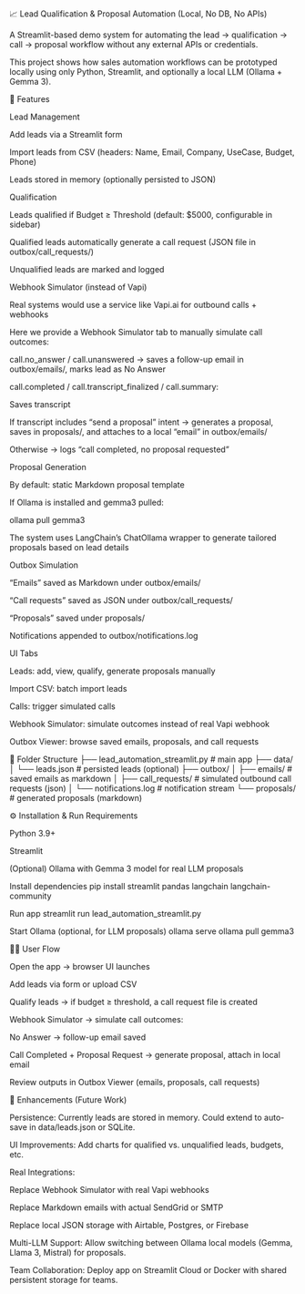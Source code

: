 📈 Lead Qualification & Proposal Automation (Local, No DB, No APIs)

A Streamlit-based demo system for automating the lead → qualification → call → proposal workflow without any external APIs or credentials.

This project shows how sales automation workflows can be prototyped locally using only Python, Streamlit, and optionally a local LLM (Ollama + Gemma 3).

🚀 Features

Lead Management

Add leads via a Streamlit form

Import leads from CSV (headers: Name, Email, Company, UseCase, Budget, Phone)

Leads stored in memory (optionally persisted to JSON)

Qualification

Leads qualified if Budget ≥ Threshold (default: $5000, configurable in sidebar)

Qualified leads automatically generate a call request (JSON file in outbox/call_requests/)

Unqualified leads are marked and logged

Webhook Simulator (instead of Vapi)

Real systems would use a service like Vapi.ai
 for outbound calls + webhooks

Here we provide a Webhook Simulator tab to manually simulate call outcomes:

call.no_answer / call.unanswered → saves a follow-up email in outbox/emails/, marks lead as No Answer

call.completed / call.transcript_finalized / call.summary:

Saves transcript

If transcript includes “send a proposal” intent → generates a proposal, saves in proposals/, and attaches to a local “email” in outbox/emails/

Otherwise → logs “call completed, no proposal requested”

Proposal Generation

By default: static Markdown proposal template

If Ollama
 is installed and gemma3 pulled:

ollama pull gemma3


The system uses LangChain’s ChatOllama wrapper to generate tailored proposals based on lead details

Outbox Simulation

“Emails” saved as Markdown under outbox/emails/

“Call requests” saved as JSON under outbox/call_requests/

“Proposals” saved under proposals/

Notifications appended to outbox/notifications.log

UI Tabs

Leads: add, view, qualify, generate proposals manually

Import CSV: batch import leads

Calls: trigger simulated calls

Webhook Simulator: simulate outcomes instead of real Vapi webhook

Outbox Viewer: browse saved emails, proposals, and call requests

📂 Folder Structure
├── lead_automation_streamlit.py   # main app
├── data/
│   └── leads.json                 # persisted leads (optional)
├── outbox/
│   ├── emails/                    # saved emails as markdown
│   ├── call_requests/             # simulated outbound call requests (json)
│   └── notifications.log          # notification stream
└── proposals/                     # generated proposals (markdown)

⚙️ Installation & Run
Requirements

Python 3.9+

Streamlit

(Optional) Ollama
 with Gemma 3 model for real LLM proposals

Install dependencies
pip install streamlit pandas langchain langchain-community

Run app
streamlit run lead_automation_streamlit.py

Start Ollama (optional, for LLM proposals)
ollama serve
ollama pull gemma3

🧑‍💼 User Flow

Open the app → browser UI launches

Add leads via form or upload CSV

Qualify leads → if budget ≥ threshold, a call request file is created

Webhook Simulator → simulate call outcomes:

No Answer → follow-up email saved

Call Completed + Proposal Request → generate proposal, attach in local email

Review outputs in Outbox Viewer (emails, proposals, call requests)



🔧 Enhancements (Future Work)

Persistence:
Currently leads are stored in memory. Could extend to auto-save in data/leads.json or SQLite.

UI Improvements:
Add charts for qualified vs. unqualified leads, budgets, etc.

Real Integrations:

Replace Webhook Simulator with real Vapi webhooks

Replace Markdown emails with actual SendGrid or SMTP

Replace local JSON storage with Airtable, Postgres, or Firebase

Multi-LLM Support:
Allow switching between Ollama local models (Gemma, Llama 3, Mistral) for proposals.

Team Collaboration:
Deploy app on Streamlit Cloud or Docker with shared persistent storage for teams.
